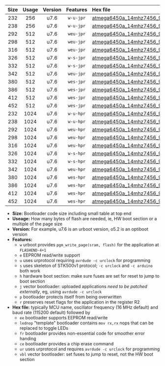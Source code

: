 |Size|Usage|Version|Features|Hex file|
|:-:|:-:|:-:|:-:|:--|
|232|256|u7.6|`w-u-jpr`|[atmega6450a_14mhz7456_9600bps_ur_vbl.hex](https://raw.githubusercontent.com/stefanrueger/urboot/main/atmega6450a_14mhz7456_9600bps_ur_vbl.hex)|
|238|256|u7.6|`w-u-jpr`|[atmega6450a_14mhz7456_9600bps_lednop_ur_vbl.hex](https://raw.githubusercontent.com/stefanrueger/urboot/main/atmega6450a_14mhz7456_9600bps_lednop_ur_vbl.hex)|
|292|512|u7.6|`weu-jpr`|[atmega6450a_14mhz7456_9600bps_ee_ur_vbl.hex](https://raw.githubusercontent.com/stefanrueger/urboot/main/atmega6450a_14mhz7456_9600bps_ee_ur_vbl.hex)|
|298|512|u7.6|`weu-jpr`|[atmega6450a_14mhz7456_9600bps_ee_lednop_ur_vbl.hex](https://raw.githubusercontent.com/stefanrueger/urboot/main/atmega6450a_14mhz7456_9600bps_ee_lednop_ur_vbl.hex)|
|316|512|u7.6|`weu-jpr`|[atmega6450a_14mhz7456_9600bps_ee_lednop_fr_ur_vbl.hex](https://raw.githubusercontent.com/stefanrueger/urboot/main/atmega6450a_14mhz7456_9600bps_ee_lednop_fr_ur_vbl.hex)|
|326|512|u7.6|`w-s-jpr`|[atmega6450a_14mhz7456_9600bps_vbl.hex](https://raw.githubusercontent.com/stefanrueger/urboot/main/atmega6450a_14mhz7456_9600bps_vbl.hex)|
|332|512|u7.6|`w-s-jpr`|[atmega6450a_14mhz7456_9600bps_lednop_vbl.hex](https://raw.githubusercontent.com/stefanrueger/urboot/main/atmega6450a_14mhz7456_9600bps_lednop_vbl.hex)|
|342|512|u7.6|`weu-jpr`|[atmega6450a_14mhz7456_9600bps_ee_lednop_fr_ce_ur_vbl.hex](https://raw.githubusercontent.com/stefanrueger/urboot/main/atmega6450a_14mhz7456_9600bps_ee_lednop_fr_ce_ur_vbl.hex)|
|380|512|u7.6|`wes-jpr`|[atmega6450a_14mhz7456_9600bps_ee_vbl.hex](https://raw.githubusercontent.com/stefanrueger/urboot/main/atmega6450a_14mhz7456_9600bps_ee_vbl.hex)|
|386|512|u7.6|`wes-jpr`|[atmega6450a_14mhz7456_9600bps_ee_lednop_vbl.hex](https://raw.githubusercontent.com/stefanrueger/urboot/main/atmega6450a_14mhz7456_9600bps_ee_lednop_vbl.hex)|
|412|512|u7.6|`wes-jpr`|[atmega6450a_14mhz7456_9600bps_ee_lednop_fr_vbl.hex](https://raw.githubusercontent.com/stefanrueger/urboot/main/atmega6450a_14mhz7456_9600bps_ee_lednop_fr_vbl.hex)|
|452|512|u7.6|`wes-jpr`|[atmega6450a_14mhz7456_9600bps_ee_lednop_fr_ce_vbl.hex](https://raw.githubusercontent.com/stefanrueger/urboot/main/atmega6450a_14mhz7456_9600bps_ee_lednop_fr_ce_vbl.hex)|
|232|1024|u7.6|`w-u-hpr`|[atmega6450a_14mhz7456_9600bps_ur.hex](https://raw.githubusercontent.com/stefanrueger/urboot/main/atmega6450a_14mhz7456_9600bps_ur.hex)|
|238|1024|u7.6|`w-u-hpr`|[atmega6450a_14mhz7456_9600bps_lednop_ur.hex](https://raw.githubusercontent.com/stefanrueger/urboot/main/atmega6450a_14mhz7456_9600bps_lednop_ur.hex)|
|292|1024|u7.6|`weu-hpr`|[atmega6450a_14mhz7456_9600bps_ee_ur.hex](https://raw.githubusercontent.com/stefanrueger/urboot/main/atmega6450a_14mhz7456_9600bps_ee_ur.hex)|
|298|1024|u7.6|`weu-hpr`|[atmega6450a_14mhz7456_9600bps_ee_lednop_ur.hex](https://raw.githubusercontent.com/stefanrueger/urboot/main/atmega6450a_14mhz7456_9600bps_ee_lednop_ur.hex)|
|316|1024|u7.6|`weu-hpr`|[atmega6450a_14mhz7456_9600bps_ee_lednop_fr_ur.hex](https://raw.githubusercontent.com/stefanrueger/urboot/main/atmega6450a_14mhz7456_9600bps_ee_lednop_fr_ur.hex)|
|326|1024|u7.6|`w-s-hpr`|[atmega6450a_14mhz7456_9600bps.hex](https://raw.githubusercontent.com/stefanrueger/urboot/main/atmega6450a_14mhz7456_9600bps.hex)|
|332|1024|u7.6|`w-s-hpr`|[atmega6450a_14mhz7456_9600bps_lednop.hex](https://raw.githubusercontent.com/stefanrueger/urboot/main/atmega6450a_14mhz7456_9600bps_lednop.hex)|
|342|1024|u7.6|`weu-hpr`|[atmega6450a_14mhz7456_9600bps_ee_lednop_fr_ce_ur.hex](https://raw.githubusercontent.com/stefanrueger/urboot/main/atmega6450a_14mhz7456_9600bps_ee_lednop_fr_ce_ur.hex)|
|380|1024|u7.6|`wes-hpr`|[atmega6450a_14mhz7456_9600bps_ee.hex](https://raw.githubusercontent.com/stefanrueger/urboot/main/atmega6450a_14mhz7456_9600bps_ee.hex)|
|386|1024|u7.6|`wes-hpr`|[atmega6450a_14mhz7456_9600bps_ee_lednop.hex](https://raw.githubusercontent.com/stefanrueger/urboot/main/atmega6450a_14mhz7456_9600bps_ee_lednop.hex)|
|412|1024|u7.6|`wes-hpr`|[atmega6450a_14mhz7456_9600bps_ee_lednop_fr.hex](https://raw.githubusercontent.com/stefanrueger/urboot/main/atmega6450a_14mhz7456_9600bps_ee_lednop_fr.hex)|
|452|1024|u7.6|`wes-hpr`|[atmega6450a_14mhz7456_9600bps_ee_lednop_fr_ce.hex](https://raw.githubusercontent.com/stefanrueger/urboot/main/atmega6450a_14mhz7456_9600bps_ee_lednop_fr_ce.hex)|

- **Size:** Bootloader code size including small table at top end
- **Useage:** How many bytes of flash are needed, ie, HW boot section or a multiple of the page size
- **Version:** For example, u7.6 is an urboot version, o5.2 is an optiboot version
- **Features:**
  + `w` urboot provides `pgm_write_page(sram, flash)` for the application at `FLASHEND-4+1`
  + `e` EEPROM read/write support
  + `u` uses urprotocol requiring `avrdude -c urclock` for programming
  + `s` uses skeleton of STK500v1 protocol; `-c urclock` and `-c arduino` both work
  + `h` hardware boot section: make sure fuses are set for reset to jump to boot section
  + `j` vector bootloader: uploaded applications *need to be patched externally*, eg, using `avrdude -c urclock`
  + `p` bootloader protects itself from being overwritten
  + `r` preserves reset flags for the application in the register R2
- **Hex file:** typically MCU name, oscillator frequency (16 MHz default) and baud rate (115200 default) followed by
  + `ee` bootloader supports EEPROM read/write
  + `lednop` "template" bootloader contains `mov rx,rx` nops that can be replaced to toggle LEDs
  + `fr` bootloader provides non-essential code for smoother error handing
  + `ce` bootloader provides a chip erase command
  + `ur` uses urprotocol and requires `avrdude -c urclock` for programming
  + `vbl` vector bootloader: set fuses to jump to reset, not the HW boot section
